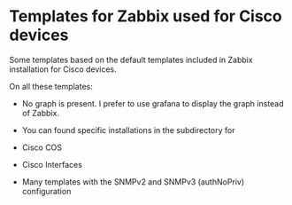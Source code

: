 # Templates for Zabbix used for Cisco devices

Some templates based on the default templates included in Zabbix installation for Cisco devices.

On all these templates:

- No graph is present. I prefer to use grafana to display the graph instead of Zabbix.

- You can found specific installations in the subdirectory for
 - Cisco COS
 - Cisco Interfaces

- Many templates with the SNMPv2 and SNMPv3 (authNoPriv) configuration

